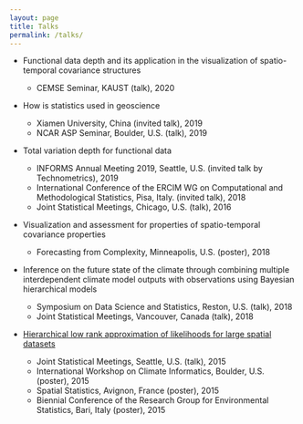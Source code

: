 ```yaml
---
layout: page
title: Talks
permalink: /talks/
---
```

* Functional data depth and its application in the visualization of spatio-temporal covariance structures
    * CEMSE Seminar, KAUST (talk), 2020

* How is statistics used in geoscience 
    * Xiamen University, China (invited talk), 2019
    * NCAR ASP Seminar, Boulder, U.S. (talk), 2019

* Total variation depth for functional data
    * INFORMS Annual Meeting 2019, Seattle, U.S. (invited talk by Technometrics), 2019
    * International Conference of the ERCIM WG on Computational and Methodological Statistics, Pisa, Italy. (invited talk), 2018
    * Joint Statistical Meetings, Chicago, U.S. (talk), 2016

* Visualization and assessment for properties of spatio-temporal covariance properties
    * Forecasting from Complexity, Minneapolis, U.S. (poster), 2018

* Inference on the future state of the climate through combining multiple interdependent climate model outputs with observations using Bayesian hierarchical models
    * Symposium on Data Science and Statistics, Reston, U.S. (talk), 2018
    * Joint Statistical Meetings, Vancouver, Canada (talk), 2018

* [Hierarchical low rank approximation of likelihoods for large spatial datasets](./HLR)
    * Joint Statistical Meetings, Seattle, U.S. (talk), 2015
    * International Workshop on Climate Informatics, Boulder, U.S. (poster), 2015
    * Spatial Statistics, Avignon, France (poster), 2015
    * Biennial Conference of the Research Group for Environmental Statistics, Bari, Italy (poster), 2015